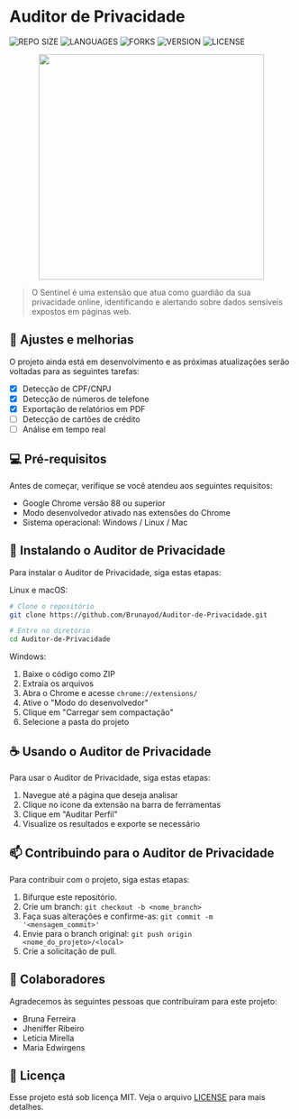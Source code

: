 # Auditor de Privacidade

![REPO SIZE](https://img.shields.io/github/repo-size/Brunayod/Auditor-de-Privacidade)
![LANGUAGES](https://img.shields.io/github/languages/count/Brunayod/Auditor-de-Privacidade)
![FORKS](https://img.shields.io/github/forks/Brunayod/Auditor-de-Privacidade)
![VERSION](https://img.shields.io/badge/version-1.0-blue)
![LICENSE](https://img.shields.io/badge/license-MIT-yellow)

<div align="center">
  <img src="./assets/screenshots/initial-screen.png" width="400">
</div>

> O Sentinel é uma extensão que atua como guardião da sua privacidade online, identificando e alertando sobre dados sensíveis expostos em páginas web.

## 🔧 Ajustes e melhorias

O projeto ainda está em desenvolvimento e as próximas atualizações serão voltadas para as seguintes tarefas:

- [x] Detecção de CPF/CNPJ
- [x] Detecção de números de telefone
- [x] Exportação de relatórios em PDF
- [ ] Detecção de cartões de crédito
- [ ] Análise em tempo real

## 💻 Pré-requisitos

Antes de começar, verifique se você atendeu aos seguintes requisitos:
* Google Chrome versão 88 ou superior
* Modo desenvolvedor ativado nas extensões do Chrome
* Sistema operacional: Windows / Linux / Mac

## 🚀 Instalando o Auditor de Privacidade

Para instalar o Auditor de Privacidade, siga estas etapas:

Linux e macOS:
```bash
# Clone o repositório
git clone https://github.com/Brunayod/Auditor-de-Privacidade.git

# Entre no diretório
cd Auditor-de-Privacidade
```

Windows:
1. Baixe o código como ZIP
2. Extraia os arquivos
3. Abra o Chrome e acesse `chrome://extensions/`
4. Ative o "Modo do desenvolvedor"
5. Clique em "Carregar sem compactação"
6. Selecione a pasta do projeto

## ☕ Usando o Auditor de Privacidade

Para usar o Auditor de Privacidade, siga estas etapas:

1. Navegue até a página que deseja analisar
2. Clique no ícone da extensão na barra de ferramentas
3. Clique em "Auditar Perfil"
4. Visualize os resultados e exporte se necessário

## 📫 Contribuindo para o Auditor de Privacidade

Para contribuir com o projeto, siga estas etapas:

1. Bifurque este repositório.
2. Crie um branch: `git checkout -b <nome_branch>`
3. Faça suas alterações e confirme-as: `git commit -m '<mensagem_commit>'`
4. Envie para o branch original: `git push origin <nome_do_projeto>/<local>`
5. Crie a solicitação de pull.

## 🤝 Colaboradores

Agradecemos às seguintes pessoas que contribuíram para este projeto:

* Bruna Ferreira
* Jheniffer Ribeiro
* Leticia Mirella
* Maria Edwirgens

## 📝 Licença

Esse projeto está sob licença MIT. Veja o arquivo [LICENSE](LICENSE) para mais detalhes.
